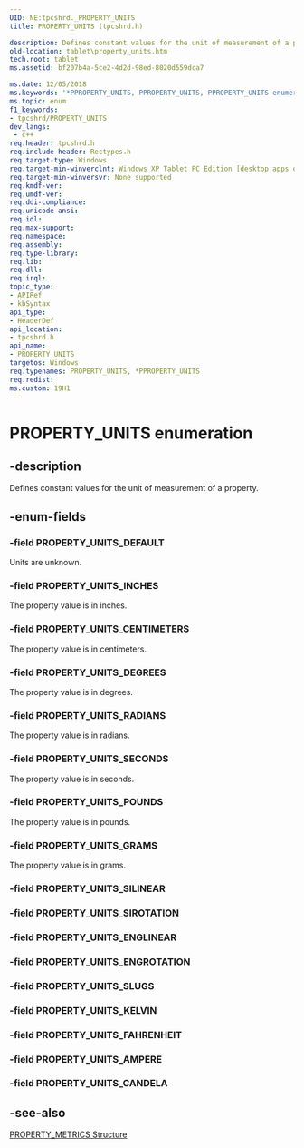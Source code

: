 ```yaml
---
UID: NE:tpcshrd._PROPERTY_UNITS
title: PROPERTY_UNITS (tpcshrd.h)

description: Defines constant values for the unit of measurement of a property.
old-location: tablet\property_units.htm
tech.root: tablet
ms.assetid: bf207b4a-5ce2-4d2d-98ed-8020d559dca7

ms.date: 12/05/2018
ms.keywords: '*PPROPERTY_UNITS, PPROPERTY_UNITS, PPROPERTY_UNITS enumeration pointer [Tablet PC], PROPERTY_UNITS, PROPERTY_UNITS enumeration [Tablet PC], PROPERTY_UNITS_CENTIMETERS, PROPERTY_UNITS_DEFAULT, PROPERTY_UNITS_DEGREES, PROPERTY_UNITS_GRAMS, PROPERTY_UNITS_INCHES, PROPERTY_UNITS_POUNDS, PROPERTY_UNITS_RADIANS, PROPERTY_UNITS_SECONDS, bf207b4a-5ce2-4d2d-98ed-8020d559dca7, tablet.property_units, tpcshrd/PPROPERTY_UNITS, tpcshrd/PROPERTY_UNITS, tpcshrd/PROPERTY_UNITS_CENTIMETERS, tpcshrd/PROPERTY_UNITS_DEFAULT, tpcshrd/PROPERTY_UNITS_DEGREES, tpcshrd/PROPERTY_UNITS_GRAMS, tpcshrd/PROPERTY_UNITS_INCHES, tpcshrd/PROPERTY_UNITS_POUNDS, tpcshrd/PROPERTY_UNITS_RADIANS, tpcshrd/PROPERTY_UNITS_SECONDS'
ms.topic: enum
f1_keywords:
- tpcshrd/PROPERTY_UNITS
dev_langs:
 - c++
req.header: tpcshrd.h
req.include-header: Rectypes.h
req.target-type: Windows
req.target-min-winverclnt: Windows XP Tablet PC Edition [desktop apps only]
req.target-min-winversvr: None supported
req.kmdf-ver: 
req.umdf-ver: 
req.ddi-compliance: 
req.unicode-ansi: 
req.idl: 
req.max-support: 
req.namespace: 
req.assembly: 
req.type-library: 
req.lib: 
req.dll: 
req.irql: 
topic_type:
- APIRef
- kbSyntax
api_type:
- HeaderDef
api_location:
- tpcshrd.h
api_name:
- PROPERTY_UNITS
targetos: Windows
req.typenames: PROPERTY_UNITS, *PPROPERTY_UNITS
req.redist: 
ms.custom: 19H1
---
```


# PROPERTY_UNITS enumeration


## -description



Defines constant values for the unit of measurement of a property.




## -enum-fields




### -field PROPERTY_UNITS_DEFAULT

Units are unknown.


### -field PROPERTY_UNITS_INCHES

The property value is in inches.


### -field PROPERTY_UNITS_CENTIMETERS

 The property value is in centimeters.


### -field PROPERTY_UNITS_DEGREES

The property value is in degrees.


### -field PROPERTY_UNITS_RADIANS

The property value is in radians.


### -field PROPERTY_UNITS_SECONDS

The property value is in seconds.


### -field PROPERTY_UNITS_POUNDS

 The property value is in pounds.


### -field PROPERTY_UNITS_GRAMS

The property value is in grams.


### -field PROPERTY_UNITS_SILINEAR


### -field PROPERTY_UNITS_SIROTATION


### -field PROPERTY_UNITS_ENGLINEAR


### -field PROPERTY_UNITS_ENGROTATION


### -field PROPERTY_UNITS_SLUGS


### -field PROPERTY_UNITS_KELVIN


### -field PROPERTY_UNITS_FAHRENHEIT


### -field PROPERTY_UNITS_AMPERE


### -field PROPERTY_UNITS_CANDELA




## -see-also




<a href="https://docs.microsoft.com/windows/desktop/api/tpcshrd/ns-tpcshrd-property_metrics">PROPERTY_METRICS Structure</a>
 

 

